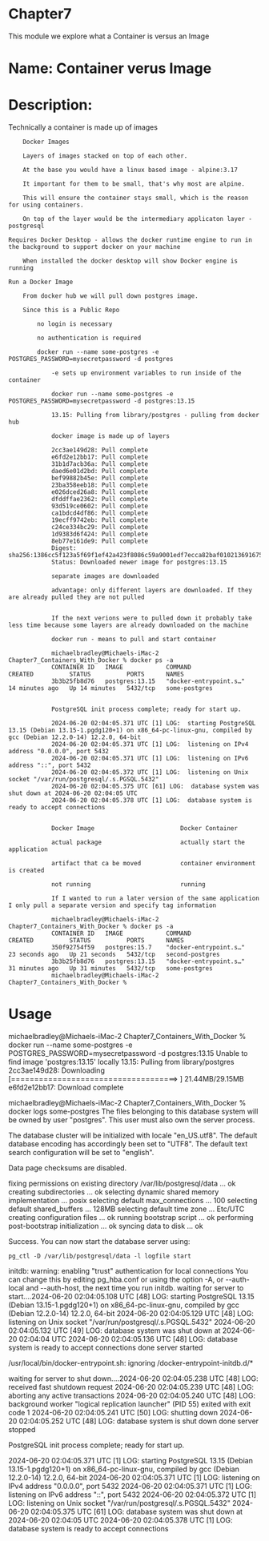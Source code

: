 # Chapter7
This module we explore what a Container is versus an Image

# Name: Container verus Image

# Description: 

Technically a container is made up of images    

        Docker Images

        Layers of images stacked on top of each other.

        At the base you would have a linux based image - alpine:3.17

        It important for them to be small, that's why most are alpine.

        This will ensure the container stays small, which is the reason for using containers.

        On top of the layer would be the intermediary applicaton layer - postgresql

    Requires Docker Desktop - allows the docker runtime engine to run in the background to support docker on your machine

        When installed the docker desktop will show Docker engine is running

    Run a Docker Image

        From docker hub we will pull down postgres image.

        Since this is a Public Repo

            no login is necessary

            no authentication is required

            docker run --name some-postgres -e POSTGRES_PASSWORD=mysecretpassword -d postgres
                
                -e sets up environment variables to run inside of the container

                docker run --name some-postgres -e POSTGRES_PASSWORD=mysecretpassword -d postgres:13.15

                13.15: Pulling from library/postgres - pulling from docker hub

                docker image is made up of layers

                2cc3ae149d28: Pull complete 
                e6fd2e12bb17: Pull complete 
                31b1d7acb36a: Pull complete 
                daed6e01d2bd: Pull complete 
                bef99882b45e: Pull complete 
                23ba358eeb18: Pull complete 
                e026dced26a8: Pull complete 
                dfddffae2362: Pull complete 
                93d519ce0602: Pull complete 
                ca1bdcd4df86: Pull complete 
                19ecff9742eb: Pull complete 
                c24ce334bc29: Pull complete 
                1d9383d6f424: Pull complete 
                8eb77e161de9: Pull complete 
                Digest: sha256:1386cc5f123a5f69f1ef42a423f8086c59a9001edf7ecca82baf010213691675
                Status: Downloaded newer image for postgres:13.15

                separate images are downloaded

                advantage: only different layers are downloaded. If they are already pulled they are not pulled


                If the next verions were to pulled down it probably take less time because some layers are already downloaded on the machine

                docker run - means to pull and start container

                michaelbradley@Michaels-iMac-2 Chapter7_Containers_With_Docker % docker ps -a
                CONTAINER ID   IMAGE            COMMAND                  CREATED          STATUS          PORTS      NAMES
                3b3b25fb8d76   postgres:13.15   "docker-entrypoint.s…"   14 minutes ago   Up 14 minutes   5432/tcp   some-postgres


                PostgreSQL init process complete; ready for start up.

                2024-06-20 02:04:05.371 UTC [1] LOG:  starting PostgreSQL 13.15 (Debian 13.15-1.pgdg120+1) on x86_64-pc-linux-gnu, compiled by gcc (Debian 12.2.0-14) 12.2.0, 64-bit
                2024-06-20 02:04:05.371 UTC [1] LOG:  listening on IPv4 address "0.0.0.0", port 5432
                2024-06-20 02:04:05.371 UTC [1] LOG:  listening on IPv6 address "::", port 5432
                2024-06-20 02:04:05.372 UTC [1] LOG:  listening on Unix socket "/var/run/postgresql/.s.PGSQL.5432"
                2024-06-20 02:04:05.375 UTC [61] LOG:  database system was shut down at 2024-06-20 02:04:05 UTC
                2024-06-20 02:04:05.378 UTC [1] LOG:  database system is ready to accept connections


                Docker Image                        Docker Container

                actual package                      actually start the application

                artifact that ca be moved           container environment is created

                not running                         running

                If I wanted to run a later version of the same application I only pull a separate version and specify tag information

                michaelbradley@Michaels-iMac-2 Chapter7_Containers_With_Docker % docker ps -a
                CONTAINER ID   IMAGE            COMMAND                  CREATED          STATUS          PORTS      NAMES
                350f92754f59   postgres:15.7    "docker-entrypoint.s…"   23 seconds ago   Up 21 seconds   5432/tcp   second-postgres
                3b3b25fb8d76   postgres:13.15   "docker-entrypoint.s…"   31 minutes ago   Up 31 minutes   5432/tcp   some-postgres
                michaelbradley@Michaels-iMac-2 Chapter7_Containers_With_Docker % 






# Usage



michaelbradley@Michaels-iMac-2 Chapter7_Containers_With_Docker % docker run --name some-postgres -e POSTGRES_PASSWORD=mysecretpassword -d postgres:13.15
Unable to find image 'postgres:13.15' locally
13.15: Pulling from library/postgres
2cc3ae149d28: Downloading [====================================>              ]  21.44MB/29.15MB
e6fd2e12bb17: Download complete 


michaelbradley@Michaels-iMac-2 Chapter7_Containers_With_Docker % docker logs some-postgres
The files belonging to this database system will be owned by user "postgres".
This user must also own the server process.

The database cluster will be initialized with locale "en_US.utf8".
The default database encoding has accordingly been set to "UTF8".
The default text search configuration will be set to "english".

Data page checksums are disabled.

fixing permissions on existing directory /var/lib/postgresql/data ... ok
creating subdirectories ... ok
selecting dynamic shared memory implementation ... posix
selecting default max_connections ... 100
selecting default shared_buffers ... 128MB
selecting default time zone ... Etc/UTC
creating configuration files ... ok
running bootstrap script ... ok
performing post-bootstrap initialization ... ok
syncing data to disk ... ok


Success. You can now start the database server using:

    pg_ctl -D /var/lib/postgresql/data -l logfile start

initdb: warning: enabling "trust" authentication for local connections
You can change this by editing pg_hba.conf or using the option -A, or
--auth-local and --auth-host, the next time you run initdb.
waiting for server to start....2024-06-20 02:04:05.108 UTC [48] LOG:  starting PostgreSQL 13.15 (Debian 13.15-1.pgdg120+1) on x86_64-pc-linux-gnu, compiled by gcc (Debian 12.2.0-14) 12.2.0, 64-bit
2024-06-20 02:04:05.129 UTC [48] LOG:  listening on Unix socket "/var/run/postgresql/.s.PGSQL.5432"
2024-06-20 02:04:05.132 UTC [49] LOG:  database system was shut down at 2024-06-20 02:04:04 UTC
2024-06-20 02:04:05.136 UTC [48] LOG:  database system is ready to accept connections
 done
server started

/usr/local/bin/docker-entrypoint.sh: ignoring /docker-entrypoint-initdb.d/*

waiting for server to shut down....2024-06-20 02:04:05.238 UTC [48] LOG:  received fast shutdown request
2024-06-20 02:04:05.239 UTC [48] LOG:  aborting any active transactions
2024-06-20 02:04:05.240 UTC [48] LOG:  background worker "logical replication launcher" (PID 55) exited with exit code 1
2024-06-20 02:04:05.241 UTC [50] LOG:  shutting down
2024-06-20 02:04:05.252 UTC [48] LOG:  database system is shut down
 done
server stopped

PostgreSQL init process complete; ready for start up.

2024-06-20 02:04:05.371 UTC [1] LOG:  starting PostgreSQL 13.15 (Debian 13.15-1.pgdg120+1) on x86_64-pc-linux-gnu, compiled by gcc (Debian 12.2.0-14) 12.2.0, 64-bit
2024-06-20 02:04:05.371 UTC [1] LOG:  listening on IPv4 address "0.0.0.0", port 5432
2024-06-20 02:04:05.371 UTC [1] LOG:  listening on IPv6 address "::", port 5432
2024-06-20 02:04:05.372 UTC [1] LOG:  listening on Unix socket "/var/run/postgresql/.s.PGSQL.5432"
2024-06-20 02:04:05.375 UTC [61] LOG:  database system was shut down at 2024-06-20 02:04:05 UTC
2024-06-20 02:04:05.378 UTC [1] LOG:  database system is ready to accept connections